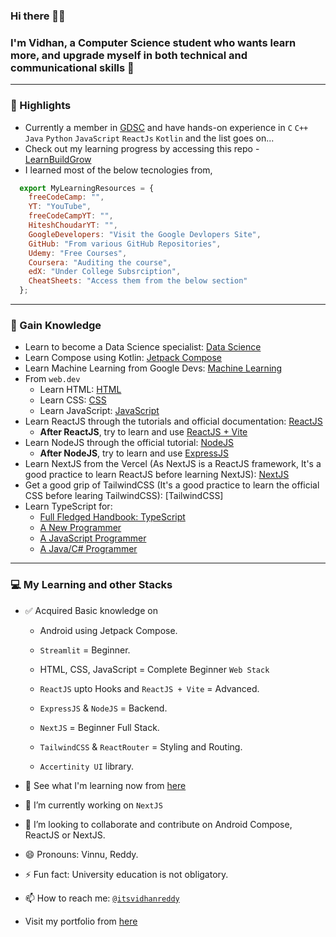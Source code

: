 ### Hi there 👋🏻

### I'm Vidhan, a Computer Science student who wants learn more, and upgrade myself in both technical and communicational skills 🚀

---

### 🌟 Highlights

- Currently a member in [GDSC](https://github.com/GDSC-REC) and have hands-on experience in `C` `C++` `Java` `Python` `JavaScript` `ReactJs` `Kotlin` and the list goes on...
- Check out my learning progress by accessing this repo - [LearnBuildGrow](https://github.com/AVidhanR/LearnBuildGrow)
- I learned most of the below tecnologies from,

```js
  export MyLearningResources = {
    freeCodeCamp: "",
    YT: "YouTube",
    freeCodeCampYT: "",
    HiteshChoudarYT: "",
    GoogleDevelopers: "Visit the Google Devlopers Site",
    GitHub: "From various GitHub Repositories",
    Udemy: "Free Courses",
    Coursera: "Auditing the course",
    edX: "Under College Subsrciption",
    CheatSheets: "Access them from the below section"
  };
```

---

### 🤝 Gain Knowledge

- Learn to become a Data Science specialist: [Data Science](https://www.kaggle.com/learn)
- Learn Compose using Kotlin: [Jetpack Compose](https://developer.android.com/courses/android-basics-compose/course)
- Learn Machine Learning from Google Devs: [Machine Learning](https://developers.google.com/machine-learning)
- From `web.dev`
  - Learn HTML: [HTML](https://web.dev/learn/html)
  - Learn CSS: [CSS](https://web.dev/learn/css)
  - Learn JavaScript: [JavaScript](https://web.dev/learn/javascript)
- Learn ReactJS through the tutorials and official documentation: [ReactJS](https://react.dev/learn)
  - **After ReactJS**, try to learn and use [ReactJS + Vite](https://vitejs.dev/guide/#trying-vite-online)
- Learn NodeJS through the official tutorial: [NodeJS](https://nodejs.org/en/learn/getting-started/introduction-to-nodejs)
  - **After NodeJS**, try to learn and use [ExpressJS](https://expressjs.com/en/starter/installing.html)
- Learn NextJS from the Vercel (As NextJS is a ReactJS framework, It's a good practice to learn ReactJS before learning NextJS): [NextJS](https://nextjs.org/learn/dashboard-app)
- Get a good grip of TailwindCSS (It's a good practice to learn the official CSS before learing TailwindCSS): [TailwindCSS]
- Learn TypeScript for:
  - [Full Fledged Handbook: TypeScript](https://www.typescriptlang.org/docs/handbook/intro.html)
  - [A New Programmer](https://www.typescriptlang.org/docs/handbook/typescript-from-scratch.html)
  - [A JavaScript Programmer](https://www.typescriptlang.org/docs/handbook/typescript-in-5-minutes.html)
  - [A Java/C# Programmer](https://www.typescriptlang.org/docs/handbook/typescript-in-5-minutes-oop.html)

---

### 💻 My Learning and other Stacks

- ✅ Acquired Basic knowledge on

  - Android using Jetpack Compose.
  - `Streamlit` = Beginner.

  - HTML, CSS, JavaScript = Complete Beginner `Web Stack`
  - `ReactJS` upto Hooks and `ReactJS + Vite` = Advanced.
  - `ExpressJS` & `NodeJS` = Backend.
  - `NextJS` = Beginner Full Stack.
  - `TailwindCSS` & `ReactRouter` = Styling and Routing.
  - `Accertinity UI` library.

- 🌱 See what I'm learning now from [here](https://github.com/AVidhanR/LearnBuildGrow)
- 🔭 I’m currently working on `NextJS`
- 👯 I’m looking to collaborate and contribute on Android Compose, ReactJS or NextJS.
- 😄 Pronouns: Vinnu, Reddy.
- ⚡ Fun fact: University education is not obligatory.
- 📫 How to reach me: [`@itsvidhanreddy`](https://linktr.ee/itsvidhanreddy)
- Visit my portfolio from [here](https://avidhanr.github.io/MyPortfolio)
<!--
**AVidhanR/AVidhanR** is a ✨ _special_ ✨ repository because its `README.md` (this file) appears on your GitHub profile.

Here are some ideas to get you started:

- 🔭 I’m currently working on ...
- 🌱 I’m currently learning ...
- 👯 I’m looking to collaborate on ...
- 🤔 I’m looking for help with ...
- 💬 Ask me about ...
- 📫 How to reach me: ...
- 😄 Pronouns: ...

-->
